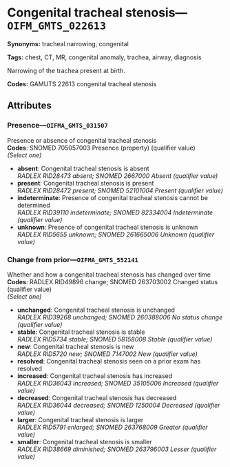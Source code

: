 # Congenital tracheal stenosis—`OIFM_GMTS_022613`

**Synonyms:** tracheal narrowing, congenital

**Tags:** chest, CT, MR, congenital anomaly, trachea, airway, diagnosis

Narrowing of the trachea present at birth.

**Codes:** GAMUTS 22613 congenital tracheal stenosis

## Attributes

### Presence—`OIFMA_GMTS_031507`

Presence or absence of congenital tracheal stenosis  
**Codes**: SNOMED 705057003 Presence (property) (qualifier value)  
*(Select one)*

- **absent**: Congenital tracheal stenosis is absent  
_RADLEX RID28473 absent; SNOMED 2667000 Absent (qualifier value)_
- **present**: Congenital tracheal stenosis is present  
_RADLEX RID28472 present; SNOMED 52101004 Present (qualifier value)_
- **indeterminate**: Presence of congenital tracheal stenosis cannot be determined  
_RADLEX RID39110 indeterminate; SNOMED 82334004 Indeterminate (qualifier value)_
- **unknown**: Presence of congenital tracheal stenosis is unknown  
_RADLEX RID5655 unknown; SNOMED 261665006 Unknown (qualifier value)_

### Change from prior—`OIFMA_GMTS_552141`

Whether and how a congenital tracheal stenosis has changed over time  
**Codes**: RADLEX RID49896 change; SNOMED 263703002 Changed status (qualifier value)  
*(Select one)*

- **unchanged**: Congenital tracheal stenosis is unchanged  
_RADLEX RID39268 unchanged; SNOMED 260388006 No status change (qualifier value)_
- **stable**: Congenital tracheal stenosis is stable  
_RADLEX RID5734 stable; SNOMED 58158008 Stable (qualifier value)_
- **new**: Congenital tracheal stenosis is new  
_RADLEX RID5720 new; SNOMED 7147002 New (qualifier value)_
- **resolved**: Congenital tracheal stenosis seen on a prior exam has resolved  
- **increased**: Congenital tracheal stenosis has increased  
_RADLEX RID36043 increased; SNOMED 35105006 Increased (qualifier value)_
- **decreased**: Congenital tracheal stenosis has decreased  
_RADLEX RID36044 decreased; SNOMED 1250004 Decreased (qualifier value)_
- **larger**: Congenital tracheal stenosis is larger  
_RADLEX RID5791 enlarged; SNOMED 263768009 Greater (qualifier value)_
- **smaller**: Congenital tracheal stenosis is smaller  
_RADLEX RID38669 diminished; SNOMED 263796003 Lesser (qualifier value)_